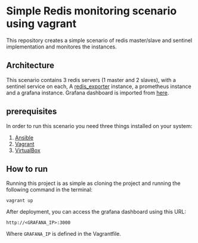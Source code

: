 # Simple Redis monitoring scenario using vagrant
This repository creates a simple scenario of redis master/slave and sentinel implementation and monitores the instances.
## Architecture
This scenario contains 3 redis servers (1 master and 2 slaves), with a sentinel service on each, A [redis_exporter](https://github.com/oliver006/redis_exporter) instance, a prometheus instance and a grafana instance. Grafana dashboard is imported from [here](https://github.com/oliver006/redis_exporter/blob/master/contrib/grafana_prometheus_redis_dashboard.json).
## prerequisites
In order to run this scenario you need three things installed on your system:
1. [Ansible](https://www.ansible.com/)
2. [Vagrant](https://www.vagrantup.com/)
3. [VirtualBox](https://www.virtualbox.org/)
## How to run
Running this project is as simple as cloning the project and running the following command in the terminal:
```
vagrant up
```
After deployment, you can access the grafana dashboard using this URL:
```
http://<GRAFANA_IP>:3000
```
Where `GRAFANA_IP` is defined in the Vagrantfile.